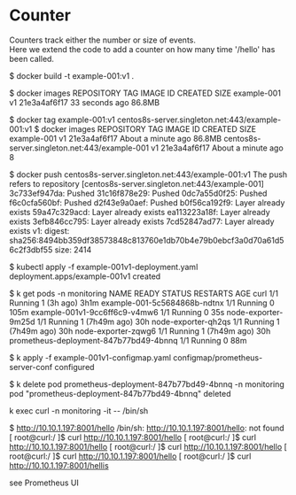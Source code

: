 # Counter
Counters track either the number or size of events.  
Here we extend the code to add a counter on how many time '/hello' has been called.


$ docker build  -t example-001:v1 .

$ docker images
REPOSITORY                                 TAG          IMAGE ID       CREATED          SIZE
example-001                                v1           21e3a4af6f17   33 seconds ago   86.8MB


$ docker tag  example-001:v1  centos8s-server.singleton.net:443/example-001:v1
$ docker images
REPOSITORY                                      TAG          IMAGE ID       CREATED              SIZE
example-001                                     v1           21e3a4af6f17   About a minute ago   86.8MB
centos8s-server.singleton.net:443/example-001   v1           21e3a4af6f17   About a minute ago   8

$ docker push centos8s-server.singleton.net:443/example-001:v1
The push refers to repository [centos8s-server.singleton.net:443/example-001]
3c733ef947da: Pushed
31c16f878e29: Pushed
0dc7a55d0f25: Pushed
f6c0cfa560bf: Pushed
d2f43e9a0aef: Pushed
b0f56ca192f9: Layer already exists
59a47c329acd: Layer already exists
ea113223a18f: Layer already exists
3efb846cc795: Layer already exists
7cd52847ad77: Layer already exists
v1: digest: sha256:8494bb359df38573848c813760e1db70b4e79b0ebcf3a0d70a61d56c2f3dbf55 size: 2414

$ kubectl apply -f example-001v1-deployment.yaml
deployment.apps/example-001v1 created

$ k get pods -n monitoring
NAME                                     READY   STATUS    RESTARTS        AGE
curl                                     1/1     Running   1 (3h ago)      3h1m
example-001-5c5684868b-ndtnx             1/1     Running   0               105m
example-001v1-9cc6ff6c9-v4mw6            1/1     Running   0               35s
node-exporter-9m25d                      1/1     Running   1 (7h49m ago)   30h
node-exporter-qh2qs                      1/1     Running   1 (7h49m ago)   30h
node-exporter-zqwg6                      1/1     Running   1 (7h49m ago)   30h
prometheus-deployment-847b77bd49-4bnnq   1/1     Running   0               88m

$ k apply -f example-001v1-configmap.yaml
configmap/prometheus-server-conf configured

$ k delete pod prometheus-deployment-847b77bd49-4bnnq -n monitoring
pod "prometheus-deployment-847b77bd49-4bnnq" deleted

k exec curl -n monitoring -it -- /bin/sh

$ http://10.10.1.197:8001/hello
/bin/sh: http://10.10.1.197:8001/hello: not found
[ root@curl:/ ]$ curl http://10.10.1.197:8001/hello
[ root@curl:/ ]$ curl http://10.10.1.197:8001/hello
[ root@curl:/ ]$ curl http://10.10.1.197:8001/hello
[ root@curl:/ ]$ curl http://10.10.1.197:8001/hello
[ root@curl:/ ]$ curl http://10.10.1.197:8001/hellis

see Prometheus UI